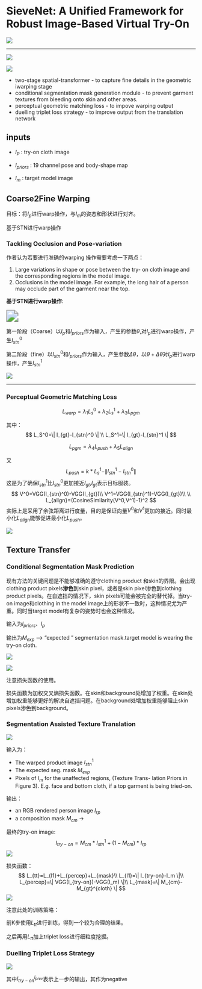 # SieveNet: A Unified Framework for Robust Image-Based Virtual Try-On


![](https://gitee.com/shilongshen/image-bad/raw/master/img/20200914161443.png)

---

![](https://gitee.com/shilongshen/image-bad/raw/master/img/20200914161830.png)

![](https://gitee.com/shilongshen/image-bad/raw/master/img/20200914161945.png)



- two-stage spatial-transformer  - to capture fine details in the geometric iwarping stage
- conditional segmentation mask generation module - to prevent garment textures from bleeding onto skin and other areas.
- perceptual geometric matching loss - to impove warping output
- duelling triplet loss strategy - to improve output from the translation network



## inputs

- $I_P$ : try-on cloth image
- $I_{priors}$ : 19 channel pose and body-shape map

- $I_m$ : target model image 



## Coarse2Fine Warping

目标：将$I_p$进行warp操作，与$I_m$的姿态和形状进行对齐。

基于STN进行warp操作



### Tackling Occlusion and Pose-variation

作者认为若要进行准确的warping 操作需要考虑一下两点：

1. Large variations in shape or pose between the try-
on cloth image and the corresponding regions in the
model image.
2. Occlusions in the model image. For example, the long
hair of a person may occlude part of the garment near
the top.

**基于STN进行warp操作**:

<img src="https://gitee.com/shilongshen/image-bad/raw/master/img/20200915111247.png" style="zoom:200%;" />





第一阶段（Coarse）以$I_p$和$I_{priors}$作为输入，产生的参数$\theta$,对$I_p$进行warp操作，产生$I_{stn}^0$

第二阶段（fine）以$I_{stn}^0$和$I_{priors}$作为输入，产生参数$\Delta \theta$，以$\theta+\Delta\theta$对$I_p$进行warp操作，产生$I_{stn}^1$

![](https://gitee.com/shilongshen/image-bad/raw/master/img/20200915112059.png)

---

### Perceptual Geometric Matching Loss

$$
L_{warp}=\lambda_1L_s^0+\lambda_2L_s^1+\lambda_3L_{pgm}
$$

其中：
$$
L_S^0=\|  I_{gt}-I_{stn}^0 \|  \\
L_S^1=\|  I_{gt}-I_{stn}^1 \|
$$

$$
L_{pgm}=\lambda_4L_{push}+\lambda_5L_{align}
$$

又
$$
L_{push}=k*L_s^1-\| I_{stn}^1-I_{stn}^0 \|
$$
这是为了确保$I_{stn}^1$比$I_{stn}^0$更加接近$I_{gt}$,$I_{gt}$表示目标服装。
$$
V^0=VGG(I_{stn}^0)-VGG(I_{gt})\\
V^1=VGG(I_{stn}^1)-VGG(I_{gt})\\
\\
L_{align}=(CosineSimilarity(V^0,V^1)-1)^2
$$
实际上是采用了余弦距离进行度量，目的是保证向量$V^0$和$V^1$更加的接近。同时最小化$L_{align}$能够促进最小化$L_{push}$。

![](https://gitee.com/shilongshen/image-bad/raw/master/img/20200915144448.png)



## Texture Transfer

### Conditional Segmentation Mask Prediction

现有方法的关键问题是不能够准确的遵守clothing product 和skin的界限。会出现clothing product pixels**渗色**到skin pixel，或者是skin pixel渗色到clothing product pixels。在自遮挡的情况下，skin pixels可能会被完全的替代掉。当try-on image和clothing in the model image上的形状不一致时，这种情况尤为严重。同时当target model有复杂的姿势时也会这种情况。



输入为$I_{priors}$、$I_p$

输出为$M_{exp}$ -->  “expected ” segmentation mask.target model is wearing the try-on cloth.

![](https://gitee.com/shilongshen/image-bad/raw/master/img/20200915151111.png)

![](https://gitee.com/shilongshen/image-bad/raw/master/img/20200915153725.png)

注意损失函数的使用。

损失函数为加权交叉熵损失函数。在skin和background处增加了权重。在skin处增加权重能够更好的解决自遮挡问题。在background处增加权重能够阻止skin pixels渗色到background。



### Segmentation Assisted Texture Translation

![](https://gitee.com/shilongshen/image-bad/raw/master/img/20200915163822.png)

输入为：

- The warped product image $I_{stn}^1$
- The expected seg. mask $M_{exp}$
- Pixels of $I_m$ for the unaffected regions, (Texture Trans-
  lation Priors in Figure 3). E.g. face and bottom cloth,
  if a top garment is being tried-on.

输出：

- an RGB rendered person image $I_{rp}$
- a composition mask $M_{cm}$  -> 

最终的try-on image:
$$
I_{try-on}=M_{cm}*I_{stn}^1+(1-M_{cm})*I_{rp}
$$
![](https://gitee.com/shilongshen/image-bad/raw/master/img/20200915155651.png)

损失函数：
$$
L_{tt}=L_{l1}+L_{percep}+L_{mask}\\
L_{l1}=\| I_{try-on}-I_m \|\\
L_{percep}=\| VGG(I_{try-on})-VGG(I_m) \|\\
L_{mask}=\| M_{cm}-M_{gt}^{cloth} \|
$$
![](https://gitee.com/shilongshen/image-bad/raw/master/img/20200915160116.png)

注意此处的训练策略：

前K步使用$L_{tt}$进行训练，得到一个较为合理的结果。

之后再用$L_{tt}$加上triplet loss进行细粒度挖掘。



### Duelling Triplet Loss Strategy

![](https://gitee.com/shilongshen/image-bad/raw/master/img/20200915162501.png)

其中$I_{try-on}^{i_{prev}}$表示上一步的输出，其作为negative


